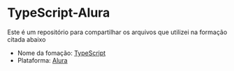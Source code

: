 # TypeScript-Alura

Este é um repositório para compartilhar os arquivos que utilizei na formação citada abaixo

- Nome da fomação: [TypeScript](https://cursos.alura.com.br/formacao-typescript)
- Plataforma: [Alura](https://cursos.alura.com.br/)

